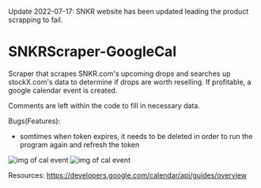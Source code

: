 Update 2022-07-17: SNKR website has been updated leading the product scrapping to fail.

# SNKRScraper-GoogleCal
Scraper that scrapes SNKR.com's upcoming drops and searches up stockX.com's data to determine if drops are worth reselling. If profitable, a google calendar event is created.

Comments are left within the code to fill in necessary data.

Bugs(Features):
- somtimes when token expires, it needs to be deleted in order to run the program again and refresh the token

![img of cal event](https://github.com/benjaminhuang13/SNKRScraper-GoogleCal/blob/main/google_cal_event.png?raw=true)
![img of cal event](https://github.com/benjaminhuang13/SNKRScraper-GoogleCal/blob/main/imageOfcmdOutput.png?raw=true)


Resources:
https://developers.google.com/calendar/api/guides/overview
